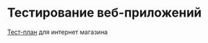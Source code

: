 # Тестирование веб-приложений   
[Тест-план](https://docs.google.com/spreadsheets/d/1a6TGyr4ypCPRA5dyKAVLsz024sdcSM6LASPmUw20nPU/edit#gid=0) для интернет магазина